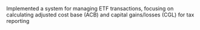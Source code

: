 Implemented a system for managing ETF transactions, focusing on calculating adjusted cost base (ACB) and capital gains/losses (CGL) for tax reporting
